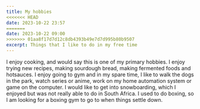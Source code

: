 ```yaml
---
title: My hobbies
<<<<<<< HEAD
date: 2023-10-22 23:57
=======
date: 2023-10-22 09:00
>>>>>>> 01aa8f17d7d12c8db4393b49e7d7d995b80b9507
excerpt: Things that I like to do in my free time
---
```

I enjoy cooking, and would say this is one of my primary hobbies. I enjoy trying new recipes, making sourdough bread, making fermented foods and hotsauces. I enjoy going to gym and in my spare time, I like to walk the dogs in the park, watch series or anime, work on my home automation system or game on the computer. I would like to get into snowboarding, which I enjoyed but was not really able to do in South Africa. I used to do boxing, so I am looking for a boxing gym to go to when things settle down.